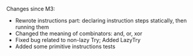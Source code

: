 Changes since M3:

* Rewrote instructions part: declaring instruction steps statically, then running them
* Changed the meaning of combinators: and, or, xor
* Fixed bug related to non-lazy Try; Added LazyTry
* Added some primitive instructions tests
